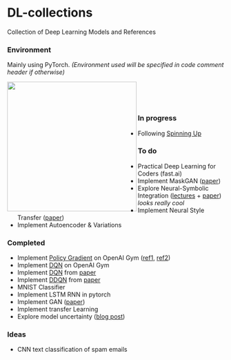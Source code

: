 # DL-collections
 Collection of Deep Learning Models and References
 
### Environment
Mainly using PyTorch. _(Environment used will be specified in code comment header if otherwise)_ 

<img src="https://images.exxactcorp.com/CMS/landing-page/resource-center/supported-software/deep-learning/pytorch/PyTorch-logo.jpg" width=300 align=left><br><br><br>

### In progress
 - Following [Spinning Up](https://spinningup.openai.com/)
 
### To do
 - Practical Deep Learning for Coders (fast.ai)
 - Implement MaskGAN ([paper](https://arxiv.org/abs/1801.07736))
 - Explore Neural-Symbolic Integration ([lectures](http://www.neural-symbolic.org/) + [paper](https://arxiv.org/abs/1905.06088)) *looks really cool*
 - Implement Neural Style Transfer ([paper](https://arxiv.org/abs/1508.06576)) 
 - Implement Autoencoder & Variations

### Completed
 - Implement [Policy Gradient](https://github.com/connor-john/DL-collections/blob/master/Reinforcement/NPG.py) on OpenAI Gym ([ref1](https://karpathy.github.io/2016/05/31/rl/), [ref2](https://pytorch.org/tutorials/intermediate/reinforcement_q_learning.html))
 - Implement [DQN](https://github.com/connor-john/DL-collections/blob/master/Reinforcement/DQN.py) on OpenAI Gym
 - Implement [DQN](https://github.com/connor-john/DQN-pytorch) from [paper](https://web.stanford.edu/class/psych209/Readings/MnihEtAlHassibis15NatureControlDeepRL.pdf)
 - Implement [DDQN](https://github.com/connor-john/DQN-pytorch) from [paper](https://arxiv.org/pdf/1509.06461.pdf)
 - MNIST Classifier
 - Implement LSTM RNN in pytorch
 - Implement GAN ([paper](https://arxiv.org/abs/1406.2661))
 - Implement transfer Learning
 - Explore model uncertainty ([blog post](https://amethix.com/know-what-you-predict-estimating-uncertainty-with-neural-networks/))
 
 ### Ideas
 - CNN text classification of spam emails
